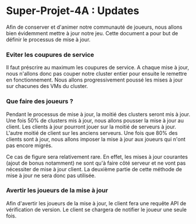 # Super-Projet-4A : Updates


Afin de conserver et d'animer notre communauté de joueurs, nous allons bien évidemment mettre à jour notre jeu. Cette document a pour but de définir le processus de mise à jour.

### Eviter les coupures de service
Il faut préscrire au maximum les coupures de service. A chaque mise à jour, nous n'allons donc pas couper notre cluster entier pour ensuite le remettre en fonctionnement. Nous allons progressivement poussé les mises à jour sur chacunes des VMs du cluster.

### Que faire des joueurs ?
Pendant le processus de mise à jour, la moitié des clusters seront mis à jour. Une fois 50% de clusters mis à jour, nous allons pousser la mise à jour au client. Les clients à jour pourront jouer sur la moitié de serveurs à jour. L'autre moitié de client sur les anciens serveurs. Une fois que 80% des clients sont à jour, nous allons imposer la mise à jour aux joueurs qui n'ont pas encore migrés.

Ce cas de figure sera relativement rare. En effet, les mises à jour courantes (ajout de bonus notamment) ne sont qu'à faire côté serveur et ne vont pas nécessiter de mise à jour client. La deuxième partie de cette méthode de mise à jour ne sera donc pas utilisée.

### Avertir les joueurs de la mise à jour
Afin d'avertir les joueurs de la mise à jour, le client fera une requête API de vérification de version. Le client se chargera de notifier le joueur une seule fois.
